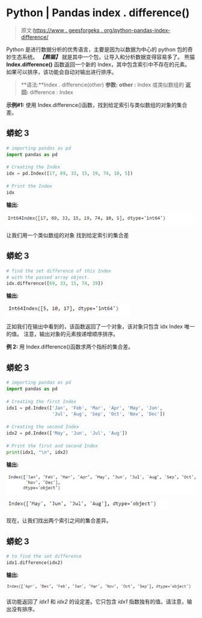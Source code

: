 # Python | Pandas index . difference()

> 原文:[https://www . geesforgeks . org/python-pandas-index-difference/](https://www.geeksforgeeks.org/python-pandas-index-difference/)

Python 是进行数据分析的优秀语言，主要是因为以数据为中心的 python 包的奇妙生态系统。 ***【熊猫】*** 就是其中一个包，让导入和分析数据变得容易多了。
熊猫 **Index.difference()** 函数返回一个新的 Index，其中包含索引中不存在的元素。
如果可以排序，该功能会自动对输出进行排序。

> **语法:**Index . difference(other)
> **参数:**
> **other :** Index 或类似数组的
> **返回:** difference : Index

**示例#1:** 使用 Index.difference()函数，找到给定索引与类似数组的对象的集合差。

## 蟒蛇 3

```py
# importing pandas as pd
import pandas as pd

# Creating the Index
idx = pd.Index([17, 69, 33, 15, 19, 74, 10, 5])

# Print the Index
idx
```

**输出:**

![](img/2e1f968057855cb3c3fdc644aa5f6d31.png)

让我们用一个类似数组的对象
找到给定索引的集合差

## 蟒蛇 3

```py
# find the set difference of this Index
# with the passed array object.
idx.difference([69, 33, 15, 74, 19])
```

**输出:**

![](img/850ae14bda481db47e9e53ccd0f1a9df.png)

正如我们在输出中看到的，该函数返回了一个对象，该对象只包含 idx Index 唯一的值。
注意，输出对象的元素按递增顺序排序。

**例 2:** 用 Index.difference()函数求两个指标的集合差。

## 蟒蛇 3

```py
# importing pandas as pd
import pandas as pd

# Creating the first Index
idx1 = pd.Index(['Jan', 'Feb', 'Mar', 'Apr', 'May', 'Jun',
                 'Jul', 'Aug', 'Sep', 'Oct', 'Nov', 'Dec'])

# Creating the second Index
idx2 = pd.Index(['May', 'Jun', 'Jul', 'Aug'])

# Print the first and second Index
print(idx1, "\n", idx2)
```

**输出:**

![](img/3f82334338e07359f884c5e86ea0fe9b.png)

![](img/8ed990fdf8cc35e340e62f6dc0ca0112.png)

现在，让我们找出两个索引之间的集合差异。

## 蟒蛇 3

```py
# to find the set difference
idx1.difference(idx2)
```

**输出:**

![](img/64416ce69f4034c5e4dc5ca57e1595f4.png)

该功能返回了 *idx1* 和 *idx2* 的设定差。它只包含 *idx1* 指数独有的值。请注意，输出没有排序。